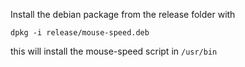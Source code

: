 Install the debian package from the release folder with

    dpkg -i release/mouse-speed.deb

this will install the mouse-speed script in `/usr/bin`
